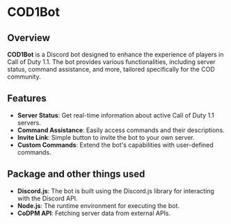 # COD1Bot

## Overview
**COD1Bot** is a Discord bot designed to enhance the experience of players in Call of Duty 1.1. The bot provides various functionalities, including server status, command assistance, and more, tailored specifically for the COD community.

## Features
- **Server Status**: Get real-time information about active Call of Duty 1.1 servers.
- **Command Assistance**: Easily access commands and their descriptions.
- **Invite Link**: Simple button to invite the bot to your own server.
- **Custom Commands**: Extend the bot's capabilities with user-defined commands.

## Package and other things used
- **Discord.js**: The bot is built using the Discord.js library for interacting with the Discord API.
- **Node.js**: The runtime environment for executing the bot.
- **CoDPM API**: Fetching server data from external APIs.
